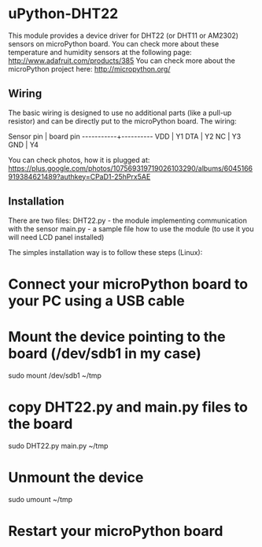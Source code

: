 uPython-DHT22
=============

This module provides a device driver for DHT22 (or DHT11 or AM2302) sensors on microPython board.
You can check more about these temperature and humidity sensors at the following page: http://www.adafruit.com/products/385
You can check more about the microPython project here: http://micropython.org/

Wiring
------

The basic wiring is designed to use no additional parts (like a pull-up resistor) and can be directly put to the microPython board.
The wiring:

Sensor pin | board pin
-----------+----------
    VDD    |    Y1
    DTA    |    Y2
    NC     |    Y3
    GND    |    Y4

You can check photos, how it is plugged at: https://plus.google.com/photos/107569319719026103290/albums/6045166919384621489?authkey=CPaD1-25hPrx5AE

Installation
------------
There are two files:
DHT22.py - the module implementing communication with the sensor
main.py  - a sample file how to use the module (to use it you will need LCD panel installed)

The simples installation way is to follow these steps (Linux):
# Connect your microPython board to your PC using a USB cable
# Mount the device pointing to the board (/dev/sdb1 in my case)
sudo mount /dev/sdb1 ~/tmp
# copy DHT22.py and main.py files to the board
sudo DHT22.py main.py ~/tmp
# Unmount the device
sudo umount ~/tmp
# Restart your microPython board


